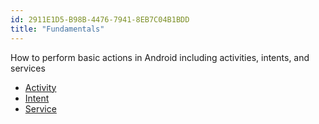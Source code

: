 ```yaml
---
id: 2911E1D5-B98B-4476-7941-8EB7C04B1BDD
title: "Fundamentals"
---
```


How to perform basic actions in Android including activities, intents, and
services

-  [Activity](/recipes/android/fundamentals/activity)
-  [Intent](/recipes/android/fundamentals/intent)
-   [Service](/guides/android/application_fundamentals/services)
